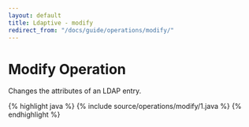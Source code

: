 ```yaml
---
layout: default
title: Ldaptive - modify
redirect_from: "/docs/guide/operations/modify/"
---
```


# Modify Operation

Changes the attributes of an LDAP entry.

{% highlight java %}
{% include source/operations/modify/1.java %}
{% endhighlight %}

